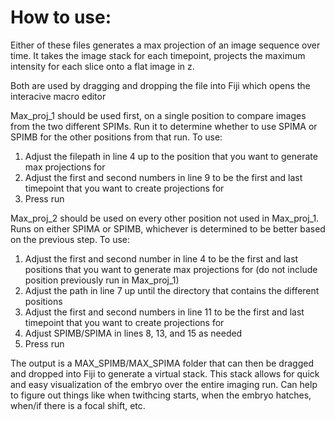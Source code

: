 # How to use:

Either of these files generates a max projection of an image sequence over time. It takes the image stack for each timepoint, projects the maximum intensity for
each slice onto a flat image in z.
 
Both are used by dragging and dropping the file into Fiji which opens the interacive macro editor

Max_proj_1 should be used first, on a single position to compare images from the two different SPIMs. Run it to determine whether to use SPIMA or SPIMB for the 
other positions from that run. To use:
  1. Adjust the filepath in line 4 up to the position that you want to generate max projections for
  2. Adjust the first and second numbers in line 9 to be the first and last timepoint that you want to create projections for
  3. Press run
  

Max_proj_2 should be used on every other position not used in Max_proj_1. Runs on either SPIMA or SPIMB, whichever is determined to be better based on the previous 
step. To use:
  1. Adjust the first and second number in line 4 to be the first and last positions that you want to generate max projections 
  for (do not include position previously run in Max_proj_1)
  2. Adjust the path in line 7 up until the directory that contains the different positions
  3. Adjust the first and second numbers in line 11 to be the first and last timepoint that you want to create projections for 
  4. Adjust SPIMB/SPIMA in lines 8, 13, and 15 as needed
  5. Press run


The output is a MAX_SPIMB/MAX_SPIMA folder that can then be dragged and dropped into Fiji to generate a virtual stack. This stack allows for quick and easy 
visualization of the embryo over the entire imaging run. Can help to figure out things like when twithcing starts, when the embryo hatches, when/if there is 
a focal shift, etc.
